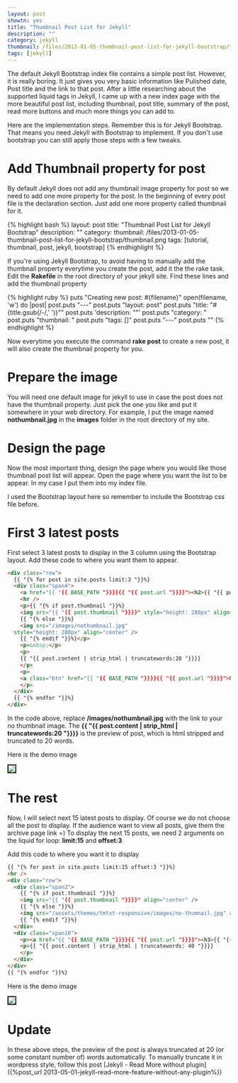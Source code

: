 ```yaml
---
layout: post
showtn: yes
title: "Thumbnail Post List for Jekyll"
description: ""
category: jekyll
thumbnail: /files/2013-01-05-thumbnail-post-list-for-jekyll-bootstrap/thumbnail.png
tags: [jekyll]
---
```



The default Jekyll Bootstrap index file contains a simple post list. However, it is
really boring. It just gives you very basic information like Pulished date, Post
title and the link to that post. After a little researching about the supported liquid
tags in Jekyll, I came up with a new index page with the more
beautiful post list, including thumbnail, post title, summary of the post, read
more buttons and much more things you can add to.

Here are the implementation steps. Remember this is for Jekyll Bootstrap. That
means you need Jekyll with Bootstrap to implement. If you don't use bootstrap
you can still apply those steps with a few tweaks.

<!-- more -->

# Add Thumbnail property for post

By default Jekyll does not add any thumbnail image property for post so we need to
add one more property for the post. In the beginning of every post file is the
declaration section. Just add one more property called thumbnail for it.

{% highlight bash %}
layout: post
title: "Thumbnail Post List for Jekyll Bootstrap"
description: ""
category:
thumbnail: /files/2013-01-05-thumbnail-post-list-for-jekyll-bootstrap/thumbnail.png
tags: [tutorial, thumbnail, post, jekyll, bootstrap]
{% endhighlight %}

If you're using Jekyll Bootstrap, to avoid having to manually add the thumbnail
property everytime you create the
post, add it the the rake task. Edit the **Rakefile** in the root directory of your
jekyll site. Find these lines and add the thumbnail property

{% highlight ruby %}
puts "Creating new post: #{filename}"
open(filename, 'w') do |post|
  post.puts "---"
  post.puts "layout: post"
  post.puts "title: \"#{title.gsub(/-/,' ')}\""
  post.puts 'description: ""'
  post.puts "category: "
  post.puts "thumbnail: "
  post.puts "tags: []"
  post.puts "---"
  post.puts ""
{% endhighlight %}

Now everytime you execute the command **rake post** to create a new post, it
will also create the thumbnail property for you.

# Prepare the image

You will need one default image for jekyll to use in case the post does not have
the thumbnail property. Just pick the one you like and put it somewhere
in your web directory. For example, I put the image named **nothumbnail.jpg** in
the **images** folder in the root directory of my site.

# Design the page

Now the most important thing, design the page where you would like those
thumbnail post list will appear. Open the page where you want the list to be appear.
In my case I put them into my index file.

I used the Bootstrap layout here so remember to include the Bootstrap css file
before.

# First 3 latest posts

First select 3 latest posts to display in the 3 column using the Bootstrap
layout. Add these code to where you want them to appear.

```html
<div class="row">
  {{ "{% for post in site.posts limit:3 "}}%}
  <div class="span4">
    <a href="{{ "{{ BASE_PATH "}}}}{{ "{{ post.url "}}}}"><h2>{{ "{{ post.title "}}}}</h2></a>
	<hr />
	<p>{{ "{% if post.thumbnail "}}%}
	<img src="{{ "{{ post.thumbnail "}}}}" style="height: 280px" align="center" />
	{{ "{% else "}}%}
	<img src="/images/nothumbnail.jpg"
  style="height: 280px" align="center" />
	{{ "{% endif "}}%}</p>
	<p>&nbsp;</p>
	<p>
	{{ "{{ post.content | strip_html | truncatewords:20 "}}}}
	</p>
	<p>
	<a class="btn" href="{{ "{{ BASE_PATH "}}}}{{ "{{ post.url "}}}}">Read more...</a>
	</p>
  </div>
  {{ "{% endfor "}}%}
</div>
```

In the code above, replace **/images/nothumbnail.jpg** with the link to your no
thumbnail image. The <b>{{ "{{ post.content | strip_html | truncatewords:20 "}}}}</b> is the preview of post, which is html stripped and truncated to 20
words.

Here is the demo image

<img src="/files/2013-01-05-thumbnail-post-list-for-jekyll-bootstrap/3posts.png"
style="border-style:solid; border-width:2px" />

# The rest

Now, I will select next 15 latest posts to display. Of course we do not choose
all the post to display. If the audience want to view all posts, give them the
archive page link =) To display the next 15 posts, we need 2 arguments on the
liquid for loop: **limit:15** and **offset:3**

Add this code to where you want it to display

```html
{{ "{% for post in site.posts limit:15 offset:3 "}}%}
<hr />
<div class="row">
  <div class="span2">
    {{ "{% if post.thumbnail "}}%}
	<img src="{{ "{{ post.thumbnail "}}}}" align="center" />
	{{ "{% else "}}%}
	<img src="/assets/themes/tmtxt-responsive/images/no-thumnail.jpg" align="center" />
	{{ "{% endif "}}%}
  </div>
  <div class="span10">
    <p><a href="{{ "{{ BASE_PATH "}}}}{{ "{{ post.url "}}}}"><h3>{{ "{{ post.title "}}}}</h3></a></p>
	<p>{{ "{{ post.content | strip_html | truncatewords: 40 "}}}}
	</p>
  </div>
</div>
{{ "{% endfor "}}%}
```

Here is the demo image

<img src="/files/2013-01-05-thumbnail-post-list-for-jekyll-bootstrap/rest.png"
style="border-style:solid; border-width:2px" />

# Update

In these above steps, the preview of the post is always truncated at 20 (or some
constant number of) words automatically. To manually truncate it in wordpress
style, follow this post [Jekyll - Read More without plugin]({%post_url 2013-05-01-jekyll-read-more-feature-without-any-plugin%})
